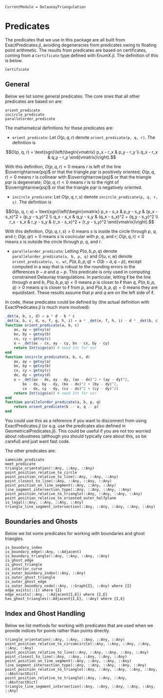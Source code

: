 ```@meta
CurrentModule = DelaunayTriangulation
```

# Predicates 

The predicates that we use in this package are all built from ExactPredicates.jl, avoiding degeneracies from predicates owing to floating point arithmetic. The results from predicates are based on certificates, coming from a `Certificate` type defined with EnumX.jl. The definition of this is below.

```@docs 
Certificate
```

## General 

Below we list some general predicates. The core ones that all other predicates are based on are:

```@docs 
orient_predicate
incircle_predicate 
parallelorder_predicate
```

The mathematical definitions for these predicates are:

- `orient_predicate`: Let $O(p, q, r)$ denote `orient_predicate(p, q, r)`. The definition is 

```math
O(p, q, r) = \text{sgn}\left(\begin{vmatrix} p_x - r_x & p_y - r_y \\ q_x - r_x & q_y - r_y \end{vmatrix}\right).
```

With this definition, $O(p, q, r) > 0$ means $r$ is left of the line $\overrightarrow{pq}$ or that the triangle $pqr$ is positively oriented; $O(p, q, r) = 0$ means $r$ is collinear with $\overrightarrow{pq}$ or that the triangle $pqr$ is degenerate; $O(p, q, r) < 0$ means $r$ is to the right of $\overrightarrow{pq}$ or that the triangle $pqr$ is negatively oriented.

- `incircle_predicate`: Let $O(p, q, r, s)$ denote `incircle_predicate(p, q, r, s)`. The definition is

```math
O(p, q, r, s) = \text{sgn}\left(\begin{vmatrix} 
p_x - s_x & p_y - s_y & (p_x - s_x)^2 + (p_y - s_y)^2 \\
q_x - s_x & q_y - s_y & (q_x - s_x)^2 + (q_y - s_y)^2 \\
r_x - s_x & r_y - s_y & (r_x - s_x)^2 + (r_y - s_y)^2
\end{vmatrix}\right).
```

With this definition, $O(p, q, r, s) > 0$ means $s$ is inside the circle through $p$, $q$, and $r$; $O(p,q r)=0$ means $s$ is cocircular with $p$, $q$, and $r$; $O(p, q, r) < 0$ means $s$ is outside the circle through $p$, $q$, and $r$.

- `parallelorder_predicate`: Letting $P(a, b, p, q)$ denote `parallelorder_predicate(a, b, p, q)` and $O(u, v, w)$ denote `orient_predicate(u, v, w)`, $P(a, b, p, q) = O(b-a, q-p)$, except computed in a way that is robust to the rounding errors in the differences $b-a$ and $q-p$. This predicate is only used in computing constrained Delaunay triangulations. In particular, letting $\ell$ be the line through $a$ and $b$, $P(a, b, p, q) < 0$ means $p$ is closer to $\ell$ than $q$, $P(a, b, p, q) > 0$ means $q$ is closer to $\ell$ from $p$, and 
$P(a, b, p, q) = 0$ means they are equidistant. These results assume that $p$ and $q$ are on the left side of $\ell$.

In code, these predicates could be defined by (the actual definition with ExactPredicates.jl is much more involved):

```julia
_det(a, b, c, d) = a * d - b * c
_det(a, b, c, d, e, f, g, h, i) = a * _det(e, f, h, i) - d * _det(b, c, h, i) + g * _det(b, c, e, f) # cofactor expansion 
function orient_predicate(a, b, c)
    ax, ay = getxy(a)
    bx, by = getxy(b)
    cx, cy = getxy(c)
    o = _det(ax - cx, ay - cy, bx - cx, by - cy)
    return Int(sign(o)) # need Int for xor
end
function incircle_predicate(a, b, c, d)
    ax, ay = getxy(a)
    bx, by = getxy(b)
    cx, cy = getxy(c)
    dx, dy = getxy(d)
    o = _det(ax - dx, ay - dy, (ax - dx)^2 + (ay - dy)^2,
        bx - dx, by - dy, (bx - dx)^2 + (by - dy)^2,
        cx - dx, cy - dy, (cx - dx)^2 + (cy - dy)^2)
    return Int(sign(o)) # need Int for xor
end
function parallelorder_predicate(a, b, p, q)
    return orient_predicate(b .- a, q .- p)
end
```

You could use this as a reference if you want to disconnect from using ExactPredicates.jl (or e.g. use the predicates also defined in GeometricalPredicates.jl). This could be useful if you are not too worried about robustness (although you should typically care about this, so be careful) and just want fast code.

The other predicates are:

```@docs
sameside_predicate 
meet_predicate
triangle_orientation(::Any, ::Any, ::Any)
point_position_relative_to_circle 
point_position_relative_to_line(::Any, ::Any, ::Any) 
point_closest_to_line(::Any, ::Any, ::Any, ::Any)
point_position_on_line_segment(::Any, ::Any, ::Any) 
line_segment_intersection_type(::Any, ::Any, ::Any, ::Any) 
point_position_relative_to_triangle(::Any, ::Any, ::Any, ::Any) 
point_position_relative_to_oriented_outer_halfplane
is_legal(::Any, ::Any, ::Any, ::Any)
triangle_line_segment_intersection(::Any, ::Any, ::Any, ::Any, ::Any)
```

## Boundaries and Ghosts 

Below we list some predicates for working with boundaries and ghost triangles. 

```@docs 
is_boundary_index 
is_boundary_edge(::Any, ::Adjacent) 
is_boundary_triangle(::Any, ::Any, ::Any, ::Any) 
is_ghost_edge 
is_ghost_triangle 
is_interior_curve
is_outer_boundary_index(::Any, ::Any) 
is_outer_ghost_triangle 
is_outer_ghost_edge
is_outer_boundary_node(::Any, ::Graph{I}, ::Any) where {I} 
edge_exists(::I) where {I}
edge_exists(::Any, ::Adjacent{I,E}) where {I,E}
has_ghost_triangles(::Adjacent{I,E}, ::Any) where {I,E} 
```

## Index and Ghost Handling

Below we list methods for working with predicates that are used when we provide indices for points rather than points directly.

```@docs 
triangle_orientation(::Any, ::Any, ::Any, ::Any, ::Any)
point_position_relative_to_circumcircle(::Any, ::Any, ::Any, ::Any, ::Any, ::Any)
point_position_relative_to_line(::Any, ::Any, ::Any, ::Any, ::Any)
point_closest_to_line(::Any, ::Any, ::Any, ::Any, ::Any)
point_position_on_line_segment(::Any, ::Any, ::Any, ::Any)
line_segment_intersection_type(::Any, ::Any, ::Any, ::Any, ::Any)
point_position_relative_to_triangle(::Any, ::Any, ::Any, ::Any, ::Any, ::AbstractDict)
point_position_relative_to_triangle(::Any, ::Any, ::Any, ::AbstractDict)
triangle_line_segment_intersection(::Any, ::Any, ::Any, ::Any, ::Any, ::Any)
```